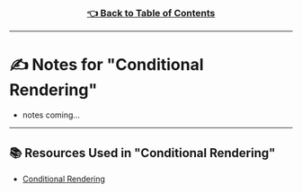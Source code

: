 <h3 align="center"><a href="../table_of_contents.md">👈 Back to Table of Contents</a></h3>

---

# ✍️ Notes for "Conditional Rendering"
- notes coming...

---

## 📚 Resources Used in "Conditional Rendering"
- [Conditional Rendering](https://reactjs.org/docs/conditional-rendering.html)